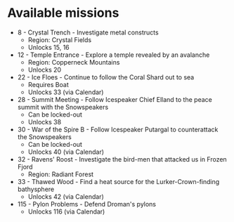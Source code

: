 # Available missions

- 8 - Crystal Trench - Investigate metal constructs
  - Region: Crystal Fields
  - Unlocks 15, 16
- 12 - Temple Entrance - Explore a temple revealed by an avalanche
  - Region: Copperneck Mountains
  - Unlocks 20
- 22 - Ice Floes - Continue to follow the Coral Shard out to sea
  - Requires Boat
  - Unlocks 33 (via Calendar)
- 28 - Summit Meeting - Follow Icespeaker Chief Elland to the peace summit with the Snowspeakers
  - Can be locked-out
  - Unlocks 38
- 30 - War of the Spire B - Follow Icespeaker Putargal to counterattack the Snowspeakers
  - Can be locked-out
  - Unlocks 40 (via Calendar)
- 32 - Ravens' Roost - Investigate the bird-men that attacked us in Frozen Fjord
  - Region: Radiant Forest
- 33 - Thawed Wood - Find a heat source for the Lurker-Crown-finding bathysphere
  - Unlocks 42 (via Calendar)
- 115 - Pylon Problems - Defend Droman's pylons
  - Unlocks 116 (via Calendar)
